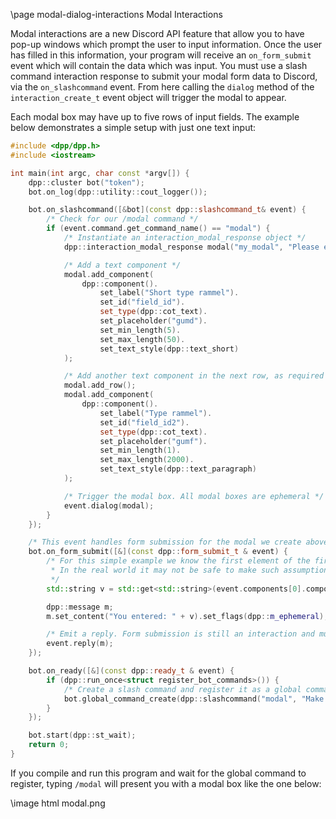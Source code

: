 \page modal-dialog-interactions Modal Interactions

Modal interactions are a new Discord API feature that allow you to have pop-up windows which prompt the user to input information. Once the user has filled in this information, your program will receive an `on_form_submit` event which will contain the data which was input. You must use a slash command interaction response to submit your modal form data to Discord, via the `on_slashcommand` event. From here calling the `dialog` method of the `interaction_create_t` event object will trigger the modal to appear.

Each modal box may have up to five rows of input fields. The example below demonstrates a simple setup with just one text input:

~~~~~~~~~~cpp
#include <dpp/dpp.h>
#include <iostream>

int main(int argc, char const *argv[]) {
	dpp::cluster bot("token");
	bot.on_log(dpp::utility::cout_logger());

	bot.on_slashcommand([&bot](const dpp::slashcommand_t& event) {
		/* Check for our /modal command */
		if (event.command.get_command_name() == "modal") {
			/* Instantiate an interaction_modal_response object */
			dpp::interaction_modal_response modal("my_modal", "Please enter stuff");

			/* Add a text component */
			modal.add_component(
				dpp::component().
					set_label("Short type rammel").
					set_id("field_id").
					set_type(dpp::cot_text).
					set_placeholder("gumd").
					set_min_length(5).
					set_max_length(50).
					set_text_style(dpp::text_short)
			);

			/* Add another text component in the next row, as required by Discord */
			modal.add_row();
			modal.add_component(
				dpp::component().
					set_label("Type rammel").
					set_id("field_id2").
					set_type(dpp::cot_text).
					set_placeholder("gumf").
					set_min_length(1).
					set_max_length(2000).
					set_text_style(dpp::text_paragraph)
			);

			/* Trigger the modal box. All modal boxes are ephemeral */
			event.dialog(modal);
		}
	});

	/* This event handles form submission for the modal we create above */
	bot.on_form_submit([&](const dpp::form_submit_t & event) {
		/* For this simple example we know the first element of the first row ([0][0]) is value type string.
		 * In the real world it may not be safe to make such assumptions!
		 */
		std::string v = std::get<std::string>(event.components[0].components[0].value);

		dpp::message m;
		m.set_content("You entered: " + v).set_flags(dpp::m_ephemeral);

		/* Emit a reply. Form submission is still an interaction and must generate some form of reply! */
		event.reply(m);
	});

	bot.on_ready([&](const dpp::ready_t & event) {
		if (dpp::run_once<struct register_bot_commands>()) {
			/* Create a slash command and register it as a global command */
			bot.global_command_create(dpp::slashcommand("modal", "Make a modal box", bot.me.id));
		}
	});

	bot.start(dpp::st_wait);
	return 0;
}
~~~~~~~~~~

If you compile and run this program and wait for the global command to register, typing `/modal` will present you with a modal box like the one below:

\image html modal.png